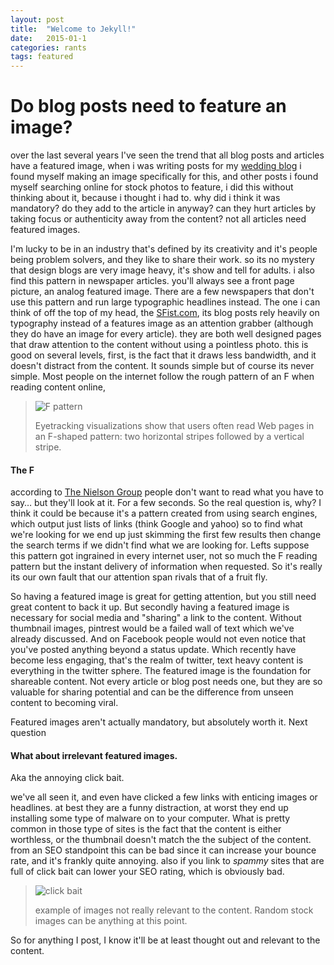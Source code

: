 ```yaml
---
layout: post
title:  "Welcome to Jekyll!"
date:   2015-01-1
categories: rants
tags: featured
---
```


Do blog posts need to feature an image? 
===

over the last several years I've seen the trend that all blog posts and articles have a featured image, when i was writing posts for my [wedding blog](http://briandesignworks.com/wedding "Adventure Wedding 13") i found myself making an image specifically for this, and other posts i found myself searching online for stock photos to feature, i did this without thinking about it, because i thought i had to. why did i think it was mandatory? do they add to the article in anyway? can they hurt articles by taking focus or authenticity away from the content? not all articles need featured images.

I'm lucky to be in an industry that's defined by its creativity and it's people being problem solvers, and they like to share their work. so its no mystery that design blogs are very image heavy, it's show and tell for adults. i also find this pattern in newspaper articles. you'll always see a front page picture, an analog featured image. There are a few newspapers that don't use this pattern and run large typographic headlines instead. The one i can think of off the top of my head, the [SFist.com](http://sfist.com), its blog posts rely heavily on typography instead of a features image as an attention grabber (although they do have an image for every article). they are both well designed pages that draw attention to the content without using a pointless photo. this is good on several levels, first, is the fact that it draws less bandwidth, and it doesn't distract from the content. It sounds simple but of course its never simple. Most people on the internet follow the rough pattern of an F when reading content online, 

>![F pattern]( http://media.nngroup.com/media/editor/alertbox/f_reading_pattern_eyetracking.jpg )
>
>Eyetracking visualizations show that users often read Web pages in an F-shaped pattern: two horizontal stripes followed by a vertical stripe. 

#### The F

according to  [The Nielson Group]( http://www.nngroup.com/articles/f-shaped-pattern-reading-web-content/) people don't want to read what you have to say… but they'll look at it. For a few seconds. So the real question is, why? I think it could be because it's a pattern created from using search engines, which output just lists of links (think Google and yahoo) so to find what we're looking for we end up just skimming the first few results then change the search terms if we didn't find what we are looking for.  Lefts suppose this pattern got ingrained in every internet user, not so much the F reading pattern but the instant delivery of information when requested. So it's really its our own fault that our attention span rivals that of a fruit fly. 

So having a featured image is great for getting attention, but you still need great content to back it up. But secondly having a featured image is necessary for social media and "sharing" a link to the content. Without thumbnail images, pintrest would be a failed wall of text which we've already discussed. And on Facebook people would not even notice that you've posted anything beyond a status update. Which recently have become less engaging, that's the realm of twitter, text heavy content is everything in the twitter sphere. The featured image is the foundation for shareable content. Not every article or blog post needs one, but they are so valuable for sharing potential and can be the difference from unseen content to becoming viral. 

Featured images aren't actually mandatory, but absolutely worth it. Next question 

#### What about irrelevant featured images. 
Aka the annoying click bait. 

we've all seen it, and even have clicked a few links with enticing images or headlines. at best they are a funny distraction, at worst they end up installing some type of malware on to your computer. What is pretty common in those type of sites is the fact that the content is either worthless, or the thumbnail doesn't match the the subject of the content. from an SEO standpoint this can be bad since it can increase your bounce rate, and it's frankly quite annoying. also if you link to *spammy* sites that are full of click bait can lower your SEO rating, which is obviously bad. 

>![click bait](http://elephantaviator.com/wp-content/uploads/2014/07/clickbait.jpg)
>
>example of images not really relevant to the content. Random stock images can be anything at this point. 

So for anything I post, I know it'll be at least thought out and relevant to the content. 